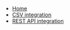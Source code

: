 <!-- docs/_sidebar.md -->
* [Home](/)
* [CSV integration](/orders/csv.md)
* [REST API integration](/orders/rest-api.md)